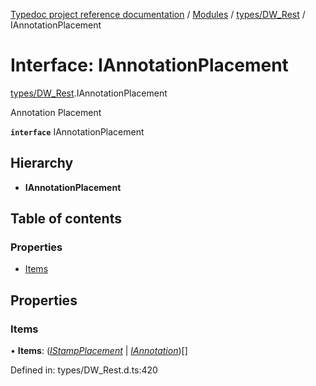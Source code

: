[Typedoc project reference documentation](../README.md) / [Modules](../modules.md) / [types/DW_Rest](../modules/types_dw_rest.md) / IAnnotationPlacement

# Interface: IAnnotationPlacement

[types/DW_Rest](../modules/types_dw_rest.md).IAnnotationPlacement

Annotation Placement

**`interface`** IAnnotationPlacement

## Hierarchy

* **IAnnotationPlacement**

## Table of contents

### Properties

- [Items](types_dw_rest.iannotationplacement.md#items)

## Properties

### Items

• **Items**: ([*IStampPlacement*](types_dw_rest.istampplacement.md) \| [*IAnnotation*](types_dw_rest.iannotation.md))[]

Defined in: types/DW_Rest.d.ts:420
